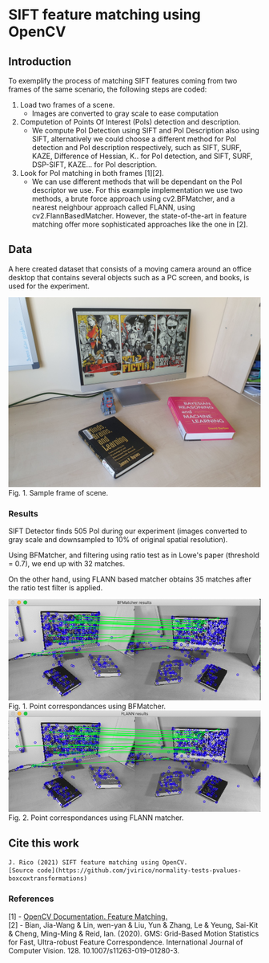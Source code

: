 # SIFT feature matching using OpenCV

## Introduction
To exemplify the process of matching SIFT features coming from two frames of the same scenario, the following steps are coded:

1. Load two frames of a scene.
    - Images are converted to gray scale to ease computation
2. Computetion of Points Of Interest (PoIs) detection and description.
    - We compute PoI Detection using SIFT and PoI Description also using SIFT, alternatively we could choose a different method for PoI detection and PoI description respectively, such as SIFT, SURF, KAZE, Difference of Hessian, K.. for PoI detection, and SIFT, SURF, DSP-SIFT, KAZE... for PoI description.
3. Look for PoI matching in both frames [1][2].
    - We can use different methods that will be dependant on the PoI descriptor we use. For this example implementation we use two methods, a brute force approach using cv2.BFMatcher, and a nearest neighbour approach called FLANN, using cv2.FlannBasedMatcher. However, the state-of-the-art in feature matching offer more sophisticated approaches like the one in [2].

## Data
A here created dataset that consists of a moving camera around an office desktop that contains several objects such as a PC screen, and books, is used for the experiment.

<img src="./data/Scene2/20200613_181153.jpg" alt="drawing" width="600"/>  
Fig. 1. Sample frame of scene.  



### Results
SIFT Detector finds 505 PoI during our experiment (images converted to gray scale and downsampled to 10% of original spatial resolution).  

Using BFMatcher, and filtering using ratio test as in Lowe's paper (threshold = 0.7), we end up with 32 matches.  

On the other hand, using FLANN based matcher obtains 35 matches after the ratio test filter is applied.  

<img src="./img/BFMatcher.png" alt="drawing" width="600"/>  
Fig. 1. Point correspondances using BFMatcher.  

<img src="./img/FLANN_matcher.png" alt="drawing" width="600"/>  
Fig. 2. Point correspondances using FLANN matcher.  


## Cite this work
    J. Rico (2021) SIFT feature matching using OpenCV.
    [Source code](https://github.com/jvirico/normality-tests-pvalues-boxcoxtransformations)  


### References
[1] - [OpenCV Documentation. Feature Matching.](https://github.com/jvirico/sift-feature-matching)  
[2] - Bian, Jia-Wang & Lin, wen-yan & Liu, Yun & Zhang, Le & Yeung, Sai-Kit & Cheng, Ming-Ming & Reid, Ian. (2020). GMS: Grid-Based Motion Statistics for Fast, Ultra-robust Feature Correspondence. International Journal of Computer Vision. 128. 10.1007/s11263-019-01280-3.  